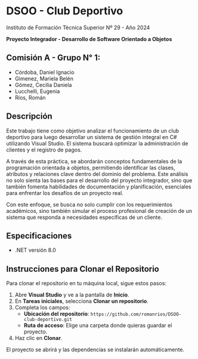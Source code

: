 # DSOO - Club Deportivo

Instituto de Formación Técnica Superior Nº 29 - Año 2024

**Proyecto Integrador - Desarrollo de Software Orientado a Objetos**

## Comisión A - Grupo N° 1:
 
- Córdoba, Daniel Ignacio
- Gimenez, Mariela Belén
- Gómez, Cecilia Daniela
- Lucchelli, Eugenia
- Ríos, Román

## Descripción

Este trabajo tiene como objetivo analizar el funcionamiento de un club deportivo para luego desarrollar un sistema de gestión integral en C# utilizando Visual Studio. El sistema buscará optimizar la administración de clientes y el registro de pagos.

A través de esta práctica, se abordarán conceptos fundamentales de la programación orientada a objetos, permitiendo identificar las clases, atributos y relaciones clave dentro del dominio del problema. Este análisis no solo sienta las bases para el desarrollo del proyecto integrador, sino que también fomenta habilidades de documentación y planificación, esenciales para enfrentar los desafíos de un proyecto real.

Con este enfoque, se busca no solo cumplir con los requerimientos académicos, sino también simular el proceso profesional de creación de un sistema que responda a necesidades específicas de un cliente.


## Especificaciones
- .NET versión 8.0

## Instrucciones para Clonar el Repositorio

Para clonar el repositorio en tu máquina local, sigue estos pasos:

1. Abre **Visual Studio** y ve a la pantalla de **Inicio**.
2. En **Tareas iniciales**, selecciona **Clonar un repositorio**.
3. Completa los campos:
   - **Ubicación del repositorio**: `https://github.com/romanrios/DSOO-club-deportivo.git`
   - **Ruta de acceso**: Elige una carpeta donde quieras guardar el proyecto.
4. Haz clic en **Clonar**.

El proyecto se abrirá y las dependencias se instalarán automáticamente.
